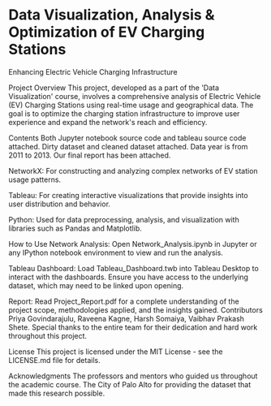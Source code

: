 # Data Visualization, Analysis & Optimization of EV Charging Stations
Enhancing Electric Vehicle Charging Infrastructure 

Project Overview 
This project, developed as a part of the 'Data Visualization' course, involves a comprehensive analysis of Electric Vehicle (EV) Charging Stations using real-time usage and geographical data. The goal is to optimize the charging station infrastructure to improve user experience and expand the network's reach and efficiency.

Contents 
Both Jupyter notebook source code and tableau source code attached. Dirty dataset and cleaned dataset attached. Data year is from 2011 to 2013. Our final report has been attached. 

NetworkX: 
For constructing and analyzing complex networks of EV station usage patterns. 

Tableau: For creating interactive visualizations that provide insights into user distribution and behavior. 

Python: Used for data preprocessing, analysis, and visualization with libraries such as Pandas and Matplotlib. 

How to Use Network Analysis: Open Network_Analysis.ipynb in Jupyter or any IPython notebook environment to view and run the analysis. 

Tableau Dashboard: Load Tableau_Dashboard.twb into Tableau Desktop to interact with the dashboards. Ensure you have access to the underlying dataset, which may need to be linked upon opening. 

Report: Read Project_Report.pdf for a complete understanding of the project scope, methodologies applied, and the insights gained. Contributors Priya Govindarajulu, Raveena Kagne, Harsh Somaiya, Vaibhav Prakash Shete. Special thanks to the entire team for their dedication and hard work throughout this project.

License 
This project is licensed under the MIT License - see the LICENSE.md file for details.

Acknowledgments 
The professors and mentors who guided us throughout the academic course. The City of Palo Alto for providing the dataset that made this research possible.
